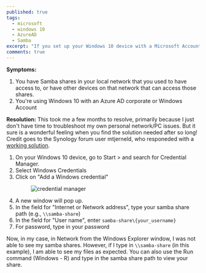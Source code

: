 ```yaml
---
published: true
tags: 
  - microsoft
  - windows 10
  - AzureAD
  - Samba
excerpt: "If you set up your Windows 10 device with a Microsoft Account, and not a local one, you may not have access to your Samba Shares. I tell you how to get that access back"
comments: true
---
```



**Symptoms:**

1. You have Samba shares in your local network that you used to have access to, or have other devices on that network that can access those shares.
2. You're using Windows 10 with an Azure AD corporate or Windows Account

**Resolution:**
This took me a few months to resolve, primarily because I just don't have time to troubleshoot my own personal network/PC issues. But it sure is a wonderful feeling when you find the solution needed after so long! Credit goes to the Synology forum user mtjerneld, who responeded with a [working solution](http://forum.synology.com/enu/viewtopic.php?f=49&t=98792#p385856).


1. On your Windows 10 device, go to Start > and search for Credential Manager.
2. Select Windows Credentials
3. Click on "Add a Windows credential"
   <figure>
    <img src="{{ site.url }}/images/credential-manager.png" alt="credential manager">
    </figure>
4. A new window will pop up.
5. In the field for "Internet or Network address", type your samba share path (e.g., `\\samba-share`)
6. In the field for "User name", enter `samba-share\{your_username}`
7. For password, type in your password


Now, in my case, in Network from the Windows Explorer window, I was not able to see my samba shares. However, if I type in `\\samba-share` (in this example), I am able to see my files as expected. You can also use the Run command (Windows - R) and type in the samba share path to view your share.
